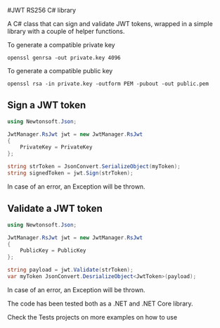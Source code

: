 #JWT RS256 C# library

A C# class that can sign and validate JWT tokens, wrapped in a simple library with a couple of helper functions.

To generate a compatible private key
```
openssl genrsa -out private.key 4096
```

To generate a compatible public key
```
openssl rsa -in private.key -outform PEM -pubout -out public.pem
```

## Sign a JWT token
```cs
using Newtonsoft.Json;

JwtManager.RsJwt jwt = new JwtManager.RsJwt
{
    PrivateKey = PrivateKey
};

string strToken = JsonConvert.SerializeObject(myToken);
string signedToken = jwt.Sign(strToken);
```
In case of an error, an Exception will be thrown.

## Validate a JWT token
```cs
using Newtonsoft.Json;

JwtManager.RsJwt jwt = new JwtManager.RsJwt
{
    PublicKey = PublicKey
};

string payload = jwt.Validate(strToken);
var myToken JsonConvert.DesrializeObject<JwtToken>(payload);
```

In case of an error, an Exception will be thrown.

The code has been tested both as a .NET and .NET Core library.

Check the Tests projects on more examples on how to use
